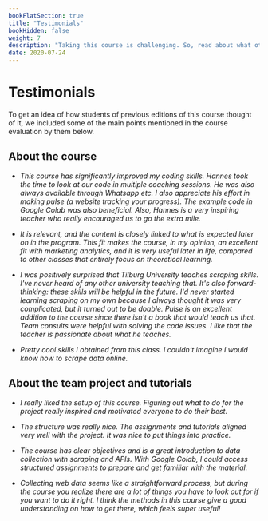 ```yaml
---
bookFlatSection: true
title: "Testimonials"
bookHidden: false
weight: 7
description: "Taking this course is challenging. So, read about what other students have to say about its usefulness!"
date: 2020-07-24
---
```


# Testimonials

To get an idea of how students of previous editions of this course thought of it, we included some of the main points mentioned in the course evaluation by them below.

## About the course
- _This course has significantly improved my
coding skills. Hannes took the time to look at our
code in multiple coaching sessions. He was also
always available through Whatsapp etc. I also
appreciate his effort in making pulse (a
website tracking your progress). The example code
in Google Colab was also beneficial. Also,
Hannes is a very inspiring teacher who really
encouraged us to go the extra mile._

- _It is relevant, and the content is closely linked
to what is expected later on in the program. This
fit makes the course, in my opinion, an excellent fit
with marketing analytics, and it is very useful later
in life, compared to other classes that entirely focus
on theoretical learning._

- _I was positively surprised that Tilburg
University teaches scraping skills. I've never heard
of any other university teaching that. It's also
forward-thinking: these skills will be helpful in the
future. I'd never started learning scraping on my own
because I always thought it was very complicated, but
it turned out to be doable. Pulse is an excellent
addition to the course since there isn't a book that
would teach us that. Team consults were helpful
with solving the code issues. I like that the teacher
is passionate about what he teaches._

- _Pretty cool skills I obtained from this class.
I couldn't imagine I would know how to scrape data
online._

## About the team project and tutorials

- _I really liked the setup of this course. Figuring
out what to do for the project really
inspired and motivated everyone to do their best._

- _The structure was really nice. The assignments
and tutorials aligned very well with the project. It
was nice to put things into practice._

- _The course has clear objectives and is a great
introduction to data collection with scraping and
APIs. With Google Colab, I could access 
structured assignments to prepare and get familiar
with the material._

- _Collecting web data seems like a straightforward process, but during the course you realize there are a lot of things you have to look out for if you want to do it right. I think the methods in this course give a good understanding on how to get there, which feels super useful!_
